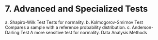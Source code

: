 # 7. Advanced and Specialized Tests

a. Shapiro-Wilk Test
Tests for normality.
b. Kolmogorov-Smirnov Test
Compares a sample with a reference probability distribution.
c. Anderson-Darling Test
A more sensitive test for normality.
Data Analysis Methods